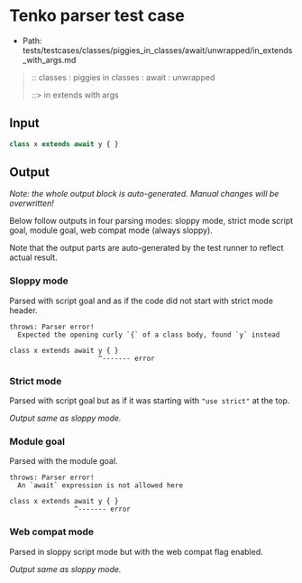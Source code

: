 # Tenko parser test case

- Path: tests/testcases/classes/piggies_in_classes/await/unwrapped/in_extends_with_args.md

> :: classes : piggies in classes : await : unwrapped
>
> ::> in extends with args

## Input

`````js
class x extends await y { }
`````

## Output

_Note: the whole output block is auto-generated. Manual changes will be overwritten!_

Below follow outputs in four parsing modes: sloppy mode, strict mode script goal, module goal, web compat mode (always sloppy).

Note that the output parts are auto-generated by the test runner to reflect actual result.

### Sloppy mode

Parsed with script goal and as if the code did not start with strict mode header.

`````
throws: Parser error!
  Expected the opening curly `{` of a class body, found `y` instead

class x extends await y { }
                      ^------- error
`````

### Strict mode

Parsed with script goal but as if it was starting with `"use strict"` at the top.

_Output same as sloppy mode._

### Module goal

Parsed with the module goal.

`````
throws: Parser error!
  An `await` expression is not allowed here

class x extends await y { }
                ^------- error
`````


### Web compat mode

Parsed in sloppy script mode but with the web compat flag enabled.

_Output same as sloppy mode._
